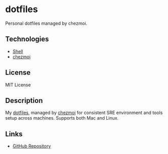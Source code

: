# dotfiles

Personal dotfiles managed by chezmoi.

## Technologies

- [Shell](https://github.com/topics/shell)
- [chezmoi](https://github.com/twpayne/chezmoi)

## License

MIT License

## Description

My [dotfiles](https://github.com/topics/dotfiles), managed by [chezmoi](https://www.chezmoi.io/) for consistent SRE environment and tools setup across machines. Supports both Mac and Linux.

## Links

- [GitHub Repository](https://github.com/bcdady/dotfiles)
